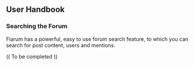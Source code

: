 ## User Handbook
### Searching the Forum

Flarum has a powerful, easy to use forum search feature, to which you can search for post content, users and mentions.

(( To be completed ))
